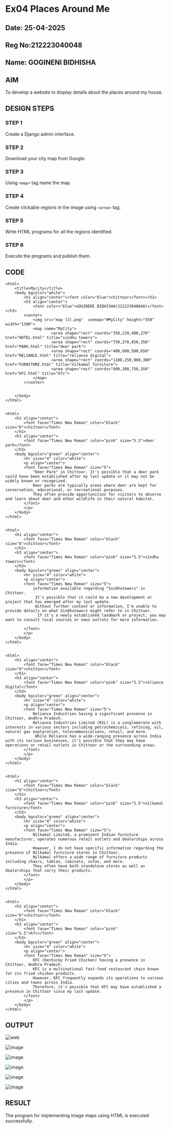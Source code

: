 # Ex04 Places Around Me
## Date: 25-04-2025
## Reg No:212223040048
## Name: GOGINENI BIDHISHA

## AIM
To develop a website to display details about the places around my house.

## DESIGN STEPS

### STEP 1
Create a Django admin interface.

### STEP 2
Download your city map from Google.

### STEP 3
Using ```<map>``` tag name the map.

### STEP 4
Create clickable regions in the image using ```<area>``` tag.

### STEP 5
Write HTML programs for all the regions identified.

### STEP 6
Execute the programs and publish them.

## CODE
```
<html>
    <title>Mycity</title>
    <body bgcolor="white">
        <h1 align="center"><font color="blue">chittoor</font></h1>
        <h3 align="center">
            <font color="blue">GOGINENI BIDHISHA(212223040048)</font></h3>
        <center>
            <img src="map (2).png"  usemap="#MyCity" height="550" width="1300">
            <map name="MyCity">
                    <area shape="rect" coords="350,220,400,270" href="HOTEL.html" title="sindhu towers">     
                    <area shape="rect" coords="750,270,850,350" href="PARK.html" title="deer park">
                    <area shape="rect" coords="400,600,500,650" href="RELIANCE.html" title="reliance digital">
                    <area shape="rect" coords="1100,250,900,300" href="FURNITURE.html" title="nilkamal furniture">
                    <area shape="rect" coords="800,300,750,350" href="KFC.html" title="kfc">
            </map>
        </center>
       

    </body>
</html>


<html>
    <h1 align="center">
        <font face="Times New Roman" color="black" size="6">chittoor</font>
    </h1>
    <h3 align="center">
        <font face="Times New Roman" color="pink" size="5.5">deer park</font>
    </h3>
    <body bgcolor="green" align="center">
        <hr size="4" color="white">
        <p align="center">
        <font face="Times New Roman" size="5">
            "Deer Park" in Chittoor. It's possible that a deer park could have been established after my last update or it may not be widely known or recognized.
            Deer parks are typically areas where deer are kept for conservation, educational, or recreational purposes. 
            They often provide opportunities for visitors to observe and learn about deer and other wildlife in their natural habitat.
        </font>
        </p>
    </body>
</html>


<html>
    <h1 align="center">
        <font face="Times New Roman" color="black" size="6">chittoor</font>
    </h1>
    <h3 align="center">
        <font face="Times New Roman" color="pink" size="5.5">sindhu towers</font>
    </h3>
    <body bgcolor="green" align="center">
        <hr size="4" color="white">
        <p align="center">
        <font face="Times New Roman" size="5">
            information available regarding "Sindhutowers" in Chittoor.
             It's possible that it could be a new development or project that has emerged after my last update. 
             Without further context or information, I'm unable to provide details on what Sindhutowers might refer to in Chittoor.
              If it's a newly established landmark or project, you may want to consult local sources or news outlets for more information.

        </font>
        </p>
    </body>
</html>


<html>
    <h1 align="center">
        <font face="Times New Roman" color="black" size="6">chittoor</font>
    </h1>
    <h3 align="center">
        <font face="Times New Roman" color="pink" size="5.5">reliance digital</font>
    </h3>
    <body bgcolor="green" align="center">
        <hr size="4" color="white">
        <p align="center">
        <font face="Times New Roman" size="5">
            Reliance Industries having a significant presence in Chittoor, Andhra Pradesh. 
            Reliance Industries Limited (RIL) is a conglomerate with interests in various sectors including petrochemicals, refining, oil, natural gas exploration, telecommunications, retail, and more.
             While Reliance has a wide-ranging presence across India with its various businesses, it's possible that they may have operations or retail outlets in Chittoor or the surrounding areas.
        </font>
        </p>
    </body>
</html>


<html>
    <h1 align="center">
        <font face="Times New Roman" color="black" size="6">chittoor</font>
    </h1>
    <h3 align="center">
        <font face="Times New Roman" color="pink" size="5.5">nilkamal furniture</font>
    </h3>
    <body bgcolor="green" align="center">
        <hr size="4" color="white">
        <p align="center">
        <font face="Times New Roman" size="5">
            Nilkamal Limited, a prominent Indian furniture manufacturer, operates numerous retail outlets and dealerships across India. 
            However, I do not have specific information regarding the presence of Nilkamal furniture stores in Chittoor.
            Nilkamal offers a wide range of furniture products including chairs, tables, cabinets, sofas, and more. 
            They often have both standalone stores as well as dealerships that carry their products.
        </font>
        </p>
    </body>
</html>


<html>
    <h1 align="center">
        <font face="Times New Roman" color="black" size="6">chittoor</font>
    </h1>
    <h3 align="center">
        <font face="Times New Roman" color="pink" size="5.5">kfc</font>
    </h3>
    <body bgcolor="green" align="center">
        <hr size="4" color="white">
        <p align="center">
        <font face="Times New Roman" size="5">
            KFC (Kentucky Fried Chicken) having a presence in Chittoor, Andhra Pradesh. 
            KFC is a multinational fast-food restaurant chain known for its fried chicken products.
            However, KFC frequently expands its operations to various cities and towns across India.
            Therefore, it's possible that KFC may have established a presence in Chittoor since my last update.
        </font>
        </p>
    </body>
</html>

```


## OUTPUT
![web](https://github.com/user-attachments/assets/6688c907-6995-4ee7-9919-46ba4a314b75)

![image](https://github.com/user-attachments/assets/06ce4087-9919-4ea6-b858-93186683509b)

![image](https://github.com/user-attachments/assets/bf322785-7f6c-4cfc-a9ef-b90efcfaa9c9)

![image](https://github.com/user-attachments/assets/cc18603e-f566-412a-adae-6602eec60d52)

![image](https://github.com/user-attachments/assets/86b5a3fa-16d3-4f99-b788-ec51647da3ab)

![image](https://github.com/user-attachments/assets/668878c5-c18f-480f-b6ba-aeb6f4274c5e)



## RESULT
The program for implementing image maps using HTML is executed successfully.
